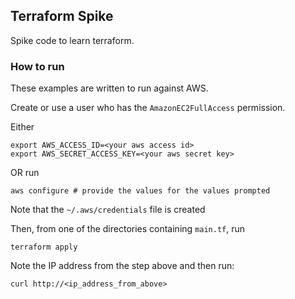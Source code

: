## Terraform Spike

Spike code to learn terraform.

### How to run

These examples are written to run against AWS.

Create or use a user who has the `AmazonEC2FullAccess` permission.

Either
```
export AWS_ACCESS_ID=<your aws access id>
export AWS_SECRET_ACCESS_KEY=<your aws secret key>
```
OR run
```
aws configure # provide the values for the values prompted
```

Note that the `~/.aws/credentials` file is created

Then, from one of the directories containing `main.tf`, run
```
terraform apply
```

Note the IP address from the step above and then run:

```
curl http://<ip_address_from_above>
```
